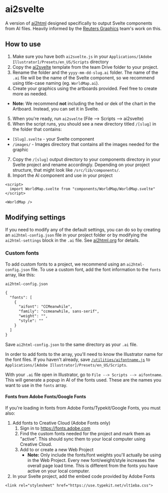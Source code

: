 # ai2svelte

A version of [ai2html](https://github.com/newsdev/ai2html) designed specifically to output Svelte components from AI files. Heavily informed by the [Reuters Graphics](https://github.com/reuters-graphics/ai2svelte) team's work on this.

## How to use

1. Make sure you have both `ai2svelte.js` in your `Applications/[Adobe Illustrator]/Presets/en_US/Scripts` directory
2. Copy the [ai2svelte](https://drive.google.com/drive/folders/1ya6nyGzHvoGcgkbvmyplePwqdBGuSCYZ) template from the team Drive folder to your project.
3. Rename the folder and the `yyyy-mm-dd-slug.ai` folder. The name of the `.ai` file will be the name of the Svelte component, so we recommend using title-case naming (eg. `WorldMap.ai`).
4. Create your graphics using the artboards provided. Feel free to create more as needed.

- **Note:** We recommend **not** including the hed or dek of the chart in the Artboard. Instead, you can set it in Svelte.

5. When you're ready, run `ai2svelte` (File --> Scripts --> ai2svelte)
6. When the script runs, you should see a new directory titled `/[slug]` in the folder that contains:

- `[Slug].svelte` - your Svelte component
- `/images/` - Images directory that contains all the images needed for the graphic

7. Copy the `/[slug]` output directory to your components directory in your Svelte project and rename accordingly. Depending on your project structure, that might look like `/src/lib/components/`.
8. Import the AI component and use in your project

```svelte
<script>
  import WorldMap.svelte from "components/WorldMap/WorldMap.svelte"
</script>

<WorldMap />
```

## Modifying settings

If you need to modify any of the default settings, you can do so by creating an `ai2html-config.json` file in your project folder or by modifying the `ai2html-settings` block in the `.ai` file. See [ai2html.org](http://ai2html.org/#settings) for details.

### Custom fonts

To add custom fonts to a project, we recommend using an `ai2html-config.json` file. To use a custom font, add the font information to the `fonts` array, like this:

`ai2html-config.json`

```txt
{
  "fonts": [
    {
      "aifont": "CCMeanwhile",
      "family": "ccmeanwhile, sans-serif",
      "weight": "",
      "style": ""
    }
  ]
}

```

Save `ai2html-config.json` to the same directory as your `.ai` file.

In order to add fonts to the array, you'll need to know the Illustrator name for the font files. If you haven't already, save [`/utilities/aifontname.js`](https://github.com/axiosvisuals/ai2html/blob/main/utilities/aifontname.js) to `Applications/[Adobe Illustrator]/Presets/en_US/Scripts`.

With your `.ai` file open in Illustrator, go to `File --> Scripts --> aifontname`. This will generate a popup in AI of the fonts used. These are the names you want to use in the `fonts` array.

#### Fonts from Adobe Fonts/Google Fonts

If you're loading in fonts from Adobe Fonts/Typekit/Google Fonts, you must also:

1. Add fonts to Creative Cloud (Adobe Fonts only)
   1. Sign in to https://fonts.adobe.com
   2. Find the custom fonts needed for the project and mark them as "active". This should sync them to your local computer using Creative Cloud.
   3. Add to or create a new Web Project
      - **Note:** Only include the fonts/font weights you'll actually be using in the Web Project. Every new font/weight/style increases the overall page load time. This is different from the fonts you have active on your local computer.
2. In your Svelte project, add the embed code provided by Adobe Fonts

```
<link rel="stylesheet" href="https://use.typekit.net/vlt1eba.css">
```
